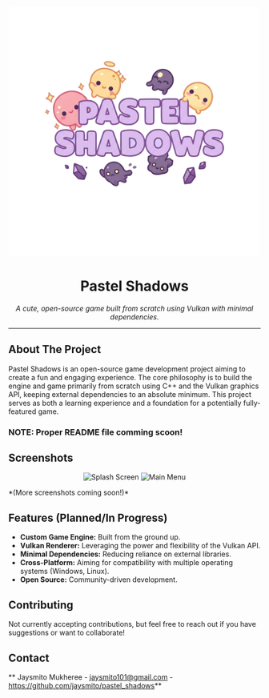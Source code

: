 <p align="center">
  <img src="./assets/splash.png" alt="Pastel Shadows Banner" width="500"/>
</p>

<h1 align="center">Pastel Shadows</h1>

<p align="center">
  <i>A cute, open-source game built from scratch using Vulkan with minimal dependencies.</i>
</p>

---

## About The Project

Pastel Shadows is an open-source game development project aiming to create a fun and engaging experience. The core philosophy is to build the engine and game primarily from scratch using C++ and the Vulkan graphics API, keeping external dependencies to an absolute minimum. This project serves as both a learning experience and a foundation for a potentially fully-featured game.

### NOTE: Proper README file comming scoon!

## Screenshots

<p align="center">
  <img src="./images/ss2.png" alt="Splash Screen" width="400"/>
  <img src="./images/ss1.png" alt="Main Menu" width="400"/>
</p>
*(More screenshots coming soon!)*

## Features (Planned/In Progress)

*   **Custom Game Engine:** Built from the ground up.
*   **Vulkan Renderer:** Leveraging the power and flexibility of the Vulkan API.
*   **Minimal Dependencies:** Reducing reliance on external libraries.
*   **Cross-Platform:** Aiming for compatibility with multiple operating systems (Windows, Linux).
*   **Open Source:** Community-driven development.


## Contributing

Not currently accepting contributions, but feel free to reach out if you have suggestions or want to collaborate!

## Contact

** Jaysmito Mukheree - jaysmito101@gmail.com - https://github.com/jaysmito/pastel_shadows**